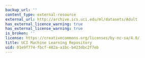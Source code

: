 ```yaml
---
backup_url: ''
content_type: external-resource
external_url: http://archive.ics.uci.edu/ml/datasets/Adult
has_external_licence_warning: true
has_external_license_warning: true
is_broken: ''
license: https://creativecommons.org/licenses/by-nc-sa/4.0/
title: UCI Machine Learning Repository
uid: 01e9f774-fbcf-482a-a1bc-b423dbc2f7eb
---
```

